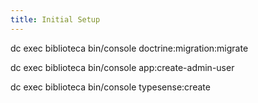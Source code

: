 ```yaml
---
title: Initial Setup
---
```



dc exec biblioteca bin/console doctrine:migration:migrate 

dc exec biblioteca bin/console app:create-admin-user

dc exec biblioteca bin/console typesense:create    